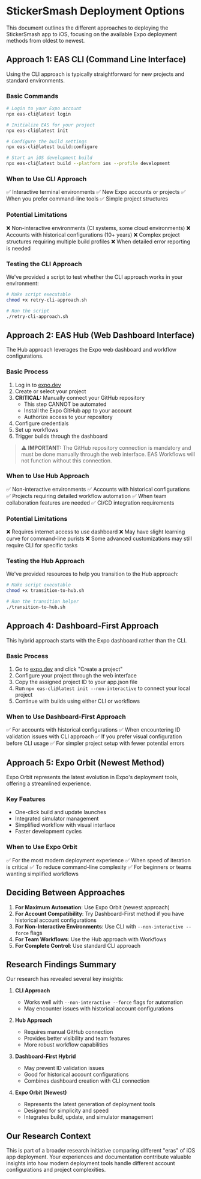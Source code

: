 # StickerSmash Deployment Options

This document outlines the different approaches to deploying the StickerSmash app to iOS, focusing on the available Expo deployment methods from oldest to newest.

## Approach 1: EAS CLI (Command Line Interface)

Using the CLI approach is typically straightforward for new projects and standard environments.

### Basic Commands

```bash
# Login to your Expo account
npx eas-cli@latest login

# Initialize EAS for your project
npx eas-cli@latest init

# Configure the build settings
npx eas-cli@latest build:configure

# Start an iOS development build
npx eas-cli@latest build --platform ios --profile development
```

### When to Use CLI Approach

✅ Interactive terminal environments
✅ New Expo accounts or projects
✅ When you prefer command-line tools
✅ Simple project structures

### Potential Limitations

❌ Non-interactive environments (CI systems, some cloud environments)
❌ Accounts with historical configurations (10+ years)
❌ Complex project structures requiring multiple build profiles
❌ When detailed error reporting is needed

### Testing the CLI Approach

We've provided a script to test whether the CLI approach works in your environment:

```bash
# Make script executable
chmod +x retry-cli-approach.sh

# Run the script
./retry-cli-approach.sh
```

## Approach 2: EAS Hub (Web Dashboard Interface)

The Hub approach leverages the Expo web dashboard and workflow configurations.

### Basic Process

1. Log in to [expo.dev](https://expo.dev)
2. Create or select your project
3. **CRITICAL:** Manually connect your GitHub repository
   - This step CANNOT be automated
   - Install the Expo GitHub app to your account
   - Authorize access to your repository
4. Configure credentials
5. Set up workflows
6. Trigger builds through the dashboard

> ⚠️ **IMPORTANT:** The GitHub repository connection is mandatory and must be done manually through the web interface. EAS Workflows will not function without this connection.

### When to Use Hub Approach

✅ Non-interactive environments
✅ Accounts with historical configurations
✅ Projects requiring detailed workflow automation
✅ When team collaboration features are needed
✅ CI/CD integration requirements

### Potential Limitations

❌ Requires internet access to use dashboard
❌ May have slight learning curve for command-line purists
❌ Some advanced customizations may still require CLI for specific tasks

### Testing the Hub Approach

We've provided resources to help you transition to the Hub approach:

```bash
# Make script executable
chmod +x transition-to-hub.sh

# Run the transition helper
./transition-to-hub.sh
```

## Approach 4: Dashboard-First Approach

This hybrid approach starts with the Expo dashboard rather than the CLI.

### Basic Process

1. Go to [expo.dev](https://expo.dev) and click "Create a project"
2. Configure your project through the web interface
3. Copy the assigned project ID to your app.json file
4. Run `npx eas-cli@latest init --non-interactive` to connect your local project
5. Continue with builds using either CLI or workflows

### When to Use Dashboard-First Approach

✅ For accounts with historical configurations
✅ When encountering ID validation issues with CLI approach
✅ If you prefer visual configuration before CLI usage
✅ For simpler project setup with fewer potential errors

## Approach 5: Expo Orbit (Newest Method)

Expo Orbit represents the latest evolution in Expo's deployment tools, offering a streamlined experience.

### Key Features

- One-click build and update launches
- Integrated simulator management
- Simplified workflow with visual interface
- Faster development cycles

### When to Use Expo Orbit

✅ For the most modern deployment experience
✅ When speed of iteration is critical
✅ To reduce command-line complexity
✅ For beginners or teams wanting simplified workflows

## Deciding Between Approaches

1. **For Maximum Automation**: Use Expo Orbit (newest approach)
2. **For Account Compatibility**: Try Dashboard-First method if you have historical account configurations
3. **For Non-Interactive Environments**: Use CLI with `--non-interactive --force` flags
4. **For Team Workflows**: Use the Hub approach with Workflows
5. **For Complete Control**: Use standard CLI approach

## Research Findings Summary

Our research has revealed several key insights:

1. **CLI Approach**
   - Works well with `--non-interactive --force` flags for automation
   - May encounter issues with historical account configurations

2. **Hub Approach**
   - Requires manual GitHub connection
   - Provides better visibility and team features
   - More robust workflow capabilities

3. **Dashboard-First Hybrid**
   - May prevent ID validation issues
   - Good for historical account configurations
   - Combines dashboard creation with CLI connection

4. **Expo Orbit (Newest)**
   - Represents the latest generation of deployment tools
   - Designed for simplicity and speed
   - Integrates build, update, and simulator management

## Our Research Context

This is part of a broader research initiative comparing different "eras" of iOS app deployment. Your experiences and documentation contribute valuable insights into how modern deployment tools handle different account configurations and project complexities.
